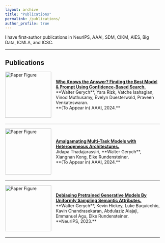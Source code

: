 ```yaml
---
layout: archive
title: "Publications"
permalink: /publications/
author_profile: true
---
```


I have first-author publications in NeurIPS, AAAI, SDM, CIKM, AIES, Big Data, ICMLA, and ICSC.

---

## Publications

<!-- Paper 1 -->
<div style="display: flex; align-items: center; margin-bottom: 20px;">
  <div style="flex-shrink: 0; margin-right: 15px;">
    <img src="images\bio-photo-2.jpg" alt="Paper Figure" width="150px">
  </div>
  <div>
    <strong><a href="https://research.ibm.com/publications/who-knows-the-answer-finding-the-best-model-and-prompt-for-each-query-using-confidence-based-search#">Who Knows the Answer? Finding the Best Model & Prompt Using Confidence-Based Search.</a></strong><br>
    **Walter Gerych**, Yara Rizk, Vatche Isahagian, Vinod Muthusamy, Evelyn Duesterwald, Praveen Venkateswaran.<br>
    **(To Appear in) AAAI, 2024.**
  </div>
</div>

---

<!-- Paper 2 -->
<div style="display: flex; align-items: center; margin-bottom: 20px;">
  <div style="flex-shrink: 0; margin-right: 15px;">
    <img src="link-to-figure2.jpg" alt="Paper Figure" width="150px">
  </div>
  <div>
    <strong><a href="#">Amalgamating Multi-Task Models with Heterogeneous Architectures.</a></strong><br>
    Jidapa Thadajarassiri, **Walter Gerych**, Xiangnan Kong, Elke Rundensteiner.<br>
    **(To Appear in) AAAI, 2024.**
  </div>
</div>

---

<!-- Paper 3 -->
<div style="display: flex; align-items: center; margin-bottom: 20px;">
  <div style="flex-shrink: 0; margin-right: 15px;">
    <img src="link-to-figure3.jpg" alt="Paper Figure" width="150px">
  </div>
  <div>
    <strong><a href="https://proceedings.neurips.cc/paper_files/paper/2023/file/8d7060b2ee6ff728692398783e3d59d1-Paper-Conference.pdf">Debiasing Pretrained Generative Models By Uniformly Sampling Semantic Attributes.</a></strong><br>
    **Walter Gerych**, Kevin Hickey, Luke Buquicchio, Kavin Chandrasekaran, Abdulaziz Alajaji, Emmanuel Agu, Elke Rundensteiner.<br>
    **NeurIPS, 2023.**
  </div>
</div>

---

<!-- Continue with more papers -->


